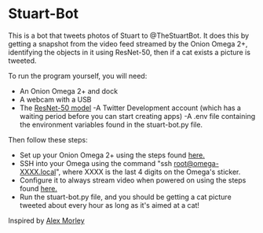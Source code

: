 # Stuart-Bot

This is a bot that tweets photos of Stuart to @TheStuartBot. It does this by getting a snapshot from the video feed streamed by the Onion Omega 2+, identifying the objects in it using ResNet-50, then if a cat exists a picture is tweeted.

To run the program yourself, you will need:

- An Onion Omega 2+ and dock
- A webcam with a USB
- The [ResNet-50 model](https://github.com/OlafenwaMoses/ImageAI/releases/download/1.0/resnet50_coco_best_v2.0.1.h5)
-A Twitter Development account (which has a waiting period before you can start creating apps)
-A .env file containing the environment variables found in the stuart-bot.py file.

Then follow these steps:

- Set up your Onion Omega 2+ using the steps found [here.](https://docs.onion.io/omega2-docs/first-time-setup.html)
- SSH into your Omega using the command "ssh root@omega-XXXX.local", where XXXX is the last 4 digits on the Omega's sticker.
- Configure it to always stream video when powered on using the steps found [here.](https://onion.io/streaming-video-over-wifi/)
- Run the stuart-bot.py file, and you should be getting a cat picture tweeted about every hour as long as it's aimed at a cat!


Inspired by [Alex Morley](https://github.com/alexmorley/auto-human)
